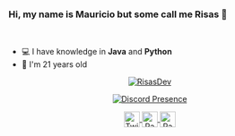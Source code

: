 ### Hi, my name is Mauricio but some call me Risas 👋

<br />

- 💻 I have knowledge in **Java** and **Python**
- 🎉 I'm 21 years old

<p align="center">
  <a href="https://github.com/RisasDev">
    <img align="center" src="https://github-readme-stats.vercel.app/api?username=risasdev&show_icons=true&theme=radical&count_private=true&locale=en" alt="RisasDev"/>
  </a>
</p>

<p align="center">
  <a href="https://discord.com/users/330861775203336194" target="_blank" rel="nofollow">
    <img align="center" src="https://lanyard-profile-readme.vercel.app/api/330861775203336194?&animated=true&borderRadius=30px&idleMessage=Nothing..." alt="Discord Presence">
  </a>
</p>

<p align="center">
  <a href="https://twitter.com/RisasDev">
    <img align="center" alt="Twitter" width="28px" src="https://raw.githubusercontent.com/anuraghazra/anuraghazra/master/assets/twitter.svg" />
  </a>
  <a href="https://discord.pandacommunity.org/">
    <img align="center" alt="PandaDevelopment Discord" width="28px" src="https://raw.githubusercontent.com/anuraghazra/anuraghazra/master/assets/discord-round.svg" />
  </a>
  <a href="https://discord.pandahosting.org/">
    <img align="center" alt="PandaHosting Discord" width="28px" src="https://raw.githubusercontent.com/anuraghazra/anuraghazra/master/assets/discord-round.svg" />
  </a>
</p>
